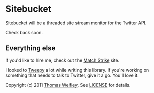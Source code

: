 # Sitebucket

Sitebucket will be a threaded site stream monitor for the Twitter API.

Check back soon.

## Everything else

If you'd like to hire me, check out the [Match Strike](http://matchstrike.net/) site.

I looked to [Tweepy](http://github.com/joshthecoder/tweepy) a lot while writing this library. If you're working on something that needs to talk to Twitter, give it a go. You'll love it.

Copyright (c) 2011 [Thomas Welfley](http://welfley.me/). See [LICENSE](http://github.com/thomasw/sitebucket/blob/master/LICENSE) for details.
